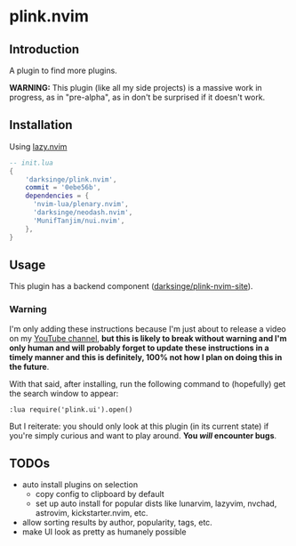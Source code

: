 # plink.nvim

## Introduction

A plugin to find more plugins.

**WARNING:** This plugin (like all my side projects) is a massive work in
progress, as in "pre-alpha", as in don't be surprised if it doesn't work.

## Installation

Using [lazy.nvim](https://github.com/folke/lazy.nvim)

```lua
-- init.lua
{
    'darksinge/plink.nvim',
    commit = '0ebe56b',
    dependencies = {
      'nvim-lua/plenary.nvim',
      'darksinge/neodash.nvim',
      'MunifTanjim/nui.nvim',
    },
}
```

## Usage

This plugin has a backend component ([darksinge/plink-nvim-site](https://github.com/darksinge/plink-nvim-site)).

### Warning

I'm only adding these instructions because I'm just about to release a video on my
[YouTube channel](https://www.youtube.com/@ifcodingwerenatural), **but this
is likely to break without warning and I'm only human and will probably forget
to update these instructions in a timely manner and this is definitely, 100%
not how I plan on doing this in the future**.

With that said, after installing, run the following command to (hopefully) get
the search window to appear:

```
:lua require('plink.ui').open()
```

But I reiterate: you should only look at this plugin (in its current state) if
you're simply curious and want to play around. **You _will_ encounter bugs**.

## TODOs

- auto install plugins on selection
  - copy config to clipboard by default
  - set up auto install for popular dists like lunarvim, lazyvim, nvchad,
    astrovim, kickstarter.nvim, etc.
- allow sorting results by author, popularity, tags, etc.
- make UI look as pretty as humanely possible
